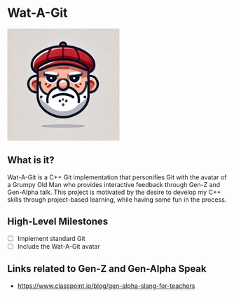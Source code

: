 # Wat-A-Git
![wat-a-git](assets/small-wat-a-git.jpg)

## What is it?

Wat-A-Git is a C++ Git implementation that personifies Git with the avatar of a Grumpy Old Man who provides interactive feedback through Gen-Z and Gen-Alpha talk. This project is motivated by the desire to develop my C++ skills through project-based learning, while having some fun in the process.

## High-Level Milestones

- [ ] Implement standard Git
- [ ] Include the Wat-A-Git avatar

## Links related to Gen-Z and Gen-Alpha Speak
- https://www.classpoint.io/blog/gen-alpha-slang-for-teachers